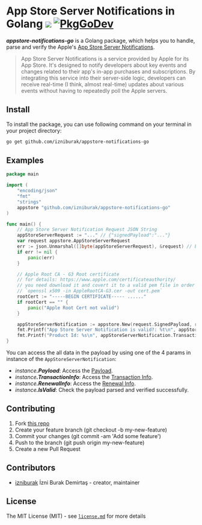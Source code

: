# App Store Server Notifications in Golang [![](https://github.com/izniburak/appstore-notifications-go/actions/workflows/go.yml/badge.svg)](https://github.com/izniburak/appstore-notifications-go/actions) [![PkgGoDev](https://pkg.go.dev/badge/github.com/izniburak/appstore-notifications-go)](https://pkg.go.dev/github.com/izniburak/appstore-notifications-go)

***appstore-notifications-go*** is a Golang package, which helps you to handle, parse and verify the Apple's [App Store Server Notifications](https://developer.apple.com/documentation/appstoreservernotifications).

> App Store Server Notifications is a service provided by Apple for its App Store. It's designed to notify developers about key events and changes related to their app's in-app purchases and subscriptions. By integrating this service into their server-side logic, developers can receive real-time (I think, almost real-time) updates about various events without having to repeatedly poll the Apple servers.

## Install
To install the package, you can use following command on your terminal in your project directory:

```bash
go get github.com/izniburak/appstore-notifications-go
```

## Examples
```go
package main

import (
	"encoding/json"
	"fmt"
	"strings"
	appstore "github.com/izniburak/appstore-notifications-go"
)

func main() {
	// App Store Server Notification Request JSON String
	appStoreServerRequest := "..." // {"signedPayload":"..."}
	var request appstore.AppStoreServerRequest
	err := json.Unmarshal([]byte(appStoreServerRequest), &request) // bind byte to header structure
	if err != nil {
		panic(err)
	}

	// Apple Root CA - G3 Root certificate
	// for details: https://www.apple.com/certificateauthority/
	// you need download it and covert it to a valid pem file in order to verify X5c certificates
	// `openssl x509 -in AppleRootCA-G3.cer -out cert.pem`
	rootCert := "-----BEGIN CERTIFICATE----- ......"
	if rootCert == "" {
		panic("Apple Root Cert not valid")
	}

	appStoreServerNotification := appstore.New(request.SignedPayload, rootCert)
	fmt.Printf("App Store Server Notification is valid?: %t\n", appStoreServerNotification.IsValid)
	fmt.Printf("Product Id: %s\n", appStoreServerNotification.TransactionInfo.ProductId)
}
```
You can access the all data in the payload by using one of the 4 params in instance of the `AppStoreServerNotification`:

- _instance_***.Payload***: Access the [Payload](https://developer.apple.com/documentation/appstoreservernotifications/responsebodyv2decodedpayload).
- _instance_***.TransactionInfo***: Access the [Transaction Info](https://developer.apple.com/documentation/appstoreservernotifications/jwstransactiondecodedpayload).
- _instance_***.RenewalInfo***: Access the [Renewal Info](https://developer.apple.com/documentation/appstoreservernotifications/jwsrenewalinfodecodedpayload).
- _instance_***.IsValid***: Check the payload parsed and verified successfully.

## Contributing

1. Fork [this repo](https://github.com/izniburak/appstore-notifications-go/fork)
2. Create your feature branch (git checkout -b my-new-feature)
3. Commit your changes (git commit -am 'Add some feature')
4. Push to the branch (git push origin my-new-feature)
5. Create a new Pull Request

## Contributors

- [izniburak](https://github.com/izniburak) İzni Burak Demirtaş - creator, maintainer

## License
The MIT License (MIT) - see [`license.md`](https://github.com//izniburak/appstore-notifications-go/blob/main/license.md) for more details

